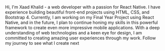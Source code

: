 Hi, I'm Xaad Khalid - a web developer with a passion for React Native. I have experience building beautiful front-end projects using HTML, CSS, and Bootstrap 4. Currently, I am working on my Final Year Project using React Native, and in the future, I plan to continue honing my skills in this powerful framework to create even more impressive mobile applications. With a deep understanding of web technologies and a keen eye for design, I am committed to creating amazing user experiences through my work. Follow my journey to see what I create next

<!---
XaadKhalid/XaadKhalid is a ✨ special ✨ repository because its `README.md` (this file) appears on your GitHub profile.
You can click the Preview link to take a look at your changes.
--->
